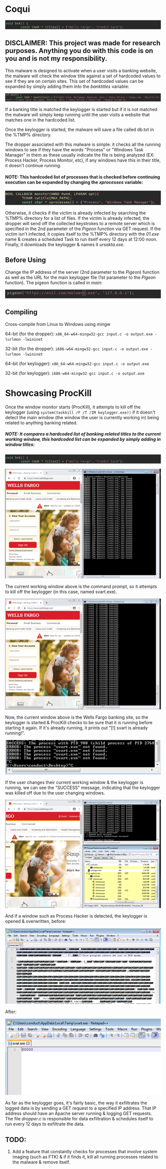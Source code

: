 # Coqui

![](https://github.com/1d8/Coqui/blob/master/imgs-2/img4.png)

## DISCLAIMER: This project was made for research purposes. Anything you do with this code is on you and is not my responsibility.

This malware is designed to activate when a user visits a banking website, the malware will check the window title against a set of hardcoded values to see if they are on certain sites. This set of hardcoded values can be expanded by simply adding them into the _banktitles_ variable:

![](/imgs/img1.png)

If a banking title is matched the keylogger is started but if it is not matched the malware will simply keep running until the user visits a website that matches one in the hardcoded list.

Once the keylogger is started, the malware will save a file called db.txt in the %TMP% directory.

The dropper associated with this malware is simple: it checks all the running windows to see if they have the words "Process" or "Windows Task Manager" in them as these usually indicate the file is being analyzed (EX: Process Hacker, Process Monitor, etc), if any windows have this in their title, it doesn't continue running. 
#### NOTE: This hardcoded list of processes that is checked before continuing execution can be expanded by changing the _xprocesses_ variable:

![](/imgs/img2.png)

Otherwise, it checks if the victim is already infected by searching the %TMP% directory for a list of files. If the victim is already infected, the dropper will send off the collected keystrokes to a remote server which is specified in the 2nd parameter of the _Pigeon_ function via GET request. If the victim isn't infected, it copies itself to the %TMP% directory with the _01.exe_ name & creates a scheduled Task to run itself every 12 days at 12:00 noon. Finally, it downloads the keylogger & names it _ursakta.exe_.

## Before Using

Change the IP address of the server (2nd parameter to the _Pigeon_) function as well as the URL for the main keylogger file (1st parameter to the _Pigeon_ function). The pigeon function is called in _main_:

![](/imgs/img6.png)

## Compiling

Cross-compile from Linux to Windows using mingw

64-bit (for the dropper):
`x86_64-w64-mingw32-gcc input.c -o output.exe -lurlmon -lwininet`

32-bit (for the dropper):
`i686-w64-mingw32-gcc input.c -o output.exe -lurlmon -lwininet`

64-bit (for keylogger):
`x86_64-w64-mingw32-gcc input.c -o output.exe`

32-bit (for keylogger):
`i686-w64-mingw32-gcc input.c -o output.exe`

# Showcasing ProcKill

Once the window monitor starts (ProcKill), it attempts to kill off the keylogger (using `system(taskkill /F /T /IM keylogger.exe))` if it doesn't detect the main window (the window the user is currently working in) being related to anything banking related. 
##### NOTE: It compares a hardcoded list of banking related titles to the current working window, this hardcoded list can be expanded by simply adding in window titles:

![](/imgs-2/img4.png)

![](/imgs-2/img1.png)

The current working window above is the command prompt, so it attempts to kill off the keylogger (in this case, named svart.exe).

![](/imgs-2/img2.png)

Now, the current window above is the Wells Fargo banking site, so the keylogger is started & ProcKill checks to be sure that it is running before starting it again. If it's already running, it prints out "[!] svart is already running!". 

![](/imgs-2/img3.png)

If the user changes their current working window & the keylogger is running, we can see the "SUCCESS" message, indicating that the keylogger was killed off due to the user changing windows.

![](/imgs-2/img5.png)

And if a window such as Process Hacker is detected, the keylogger is opened & overwritten, before:

![](/imgs-2/img7.png)

After:

![](/imgs-2/img6.png)

As far as the keylogger goes, it's fairly basic, the way it exfiltrates the logged data is by sending a GET request to a specified IP address. That IP address should have an Apache server running & logging GET requests. The file _dropper.c_ is responsible for data exfiltration & schedules itself to run every 12 days to exfiltrate the data.


## TODO:
1. Add a feature that constantly checks for processes that involve system imaging (such as FTK) & if it finds it, kill all running processes related to the malware & remove itself.
